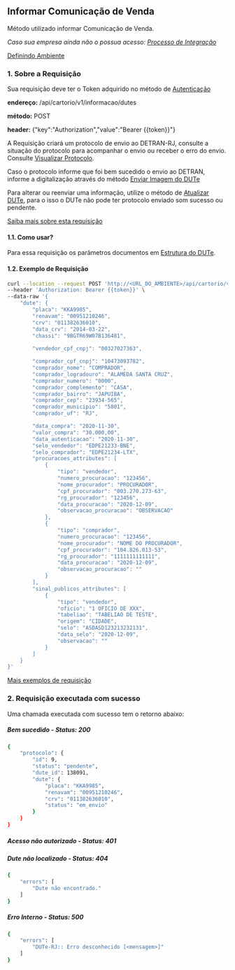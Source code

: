 ## Informar Comunicação de Venda

Método utilizado informar Comunicação de Venda.

*Caso sua empresa ainda não o possua acesso: [Processo de Integração](../../integracao.md)*

[Definindo Ambiente](../../ambiente.md)

### 1. Sobre a Requisição

Sua requisição deve ter o Token adquirido no método de [Autenticação](../autenticacao.md)

__endereço:__ /api/cartorio/v1/informacao/dutes

__método:__ POST

__header:__ {"key":"Authorization","value":"Bearer {{token}}"}

A Requisição criará um protocolo de envio ao DETRAN-RJ, consulte a situação do protocolo para acompanhar o envio ou receber o erro do envio. Consulte [Visualizar Protocolo](../protocolos_show.md).

Caso o protocolo informe que foi bem sucedido o envio ao DETRAN, informe a digitalização através do método [Enviar Imagem do DUTe](dutes_upload.md)

Para alterar ou reenviar uma informação, utilize o método de [Atualizar DUTe](dutes_update.md), para o isso o DUTe não pode ter protocolo enviado som sucesso ou pendente.

[Saiba mais sobre esta requisição](https://documenter.getpostman.com/view/5620626/TVmV5DRq)

#### 1.1. Como usar?

Para essa requisição os parâmetros documentos em [Estrutura do DUTe](../../dute.md).

#### 1.2. Exemplo de Requisição

```bash
curl --location --request POST 'http://<URL_DO_AMBIENTE>/api/cartorio/v1/informacao/dutes' \
--header 'Authorization: Bearer {{token}}' \
--data-raw '{
    "dute": {
        "placa": "KKA9985",
        "renavam": "00951210246",
        "crv": "011382636010",
        "data_crv": "2014-03-22",
        "chassi": "9BGTR69W07B136481",
        
        "vendedor_cpf_cnpj": "00327027363",

        "comprador_cpf_cnpj": "10473093782",
        "comprador_nome": "COMPRADOR",
        "comprador_logradouro": "ALAMEDA SANTA CRUZ",
        "comprador_numero": "0000",
        "comprador_complemento": "CASA",
        "comprador_bairro": "JAPUIBA",
        "comprador_cep": "23934-565",
        "comprador_municipio": "5801",
        "comprador_uf": "RJ",

        "data_compra": "2020-11-30",
        "valor_compra": "30.000,00",
        "data_autenticacao": "2020-11-30",
        "selo_vendedor": "EDPE21233-BNE",
        "selo_comprador": "EDPE21234-LTX",
        "procuracoes_attributes": [
            {
                "tipo": "vendedor",
                "numero_procuracao": "123456",
                "nome_procurador": "PROCURADOR",
                "cpf_procurador": "003.270.273-63",
                "rg_procurador": "123456",
                "data_procuracao": "2020-12-09",
                "observacao_procuracao": "OBSERVACAO"
            },
            {
                "tipo": "comprador",
                "numero_procuracao": "123456",
                "nome_procurador": "NOME DO PROCURADOR",
                "cpf_procurador": "104.826.013-53",
                "rg_procurador": "1111111111111",
                "data_procuracao": "2020-12-09",
                "observacao_procuracao": ""
            }
        ],
        "sinal_publicos_attributes": [
            {
                "tipo": "vendedor",
                "oficio": "1 OFICIO DE XXX",
                "tabeliao": "TABELIAO DE TESTE",
                "origem": "CIDADE",
                "selo": "ASDASD123213232131",
                "data_selo": "2020-12-09",
                "observacao": ""
            }
        ]
    }
}'
```

[Mais exemplos de requisição](https://documenter.getpostman.com/view/5620626/TVmV5DRq)

### 2. Requisição executada com sucesso

Uma chamada executada com sucesso tem o retorno abaixo: 

##### Bem sucedido - Status: 200
```bash
{
    "protocolo": {
        "id": 9,
        "status": "pendente",
        "dute_id": 138091,
        "dute": {
            "placa": "KKA9985",
            "renavam": "00951210246",
            "crv": "011382636010",
            "status": "em_envio"
        }
    }
}
```

##### Acesso não autorizado - Status: 401

##### Dute não localizado - Status: 404

```bash
{
    "errors": [
        "Dute não encontrado."
    ]
}
```

##### Erro Interno - Status: 500
```bash
{
    "errors": [
        "DUTe-RJ:: Erro desconhecido [<mensagem>]"
    ]
}
```
